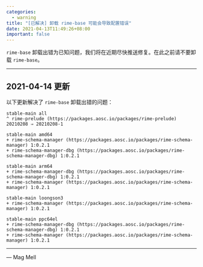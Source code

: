 ```yaml
---
categories:
  - warning
title: "[已解决] 卸载 rime-base 可能会导致配置错误"
date: 2021-04-13T11:49:26+08:00
important: false
---
```


`rime-base` 卸载出错为已知问题，我们将在近期尽快推送修复。在此之前请不要卸载 `rime-base`。

----

2021-04-14 更新
---------------

以下更新解决了 `rime-base` 卸载出错的问题：

    stable-main all
    ^ rime-prelude (https://packages.aosc.io/packages/rime-prelude) 20210208 ⇒ 20210208-1

    stable-main amd64
    + rime-schema-manager (https://packages.aosc.io/packages/rime-schema-manager) 1:0.2.1
    + rime-schema-manager-dbg (https://packages.aosc.io/packages/rime-schema-manager-dbg) 1:0.2.1

    stable-main arm64
    + rime-schema-manager-dbg (https://packages.aosc.io/packages/rime-schema-manager-dbg) 1:0.2.1
    + rime-schema-manager (https://packages.aosc.io/packages/rime-schema-manager) 1:0.2.1

    stable-main loongson3
    + rime-schema-manager (https://packages.aosc.io/packages/rime-schema-manager) 1:0.2.1

    stable-main ppc64el
    + rime-schema-manager-dbg (https://packages.aosc.io/packages/rime-schema-manager-dbg) 1:0.2.1
    + rime-schema-manager (https://packages.aosc.io/packages/rime-schema-manager) 1:0.2.1

----

— Mag Mell

